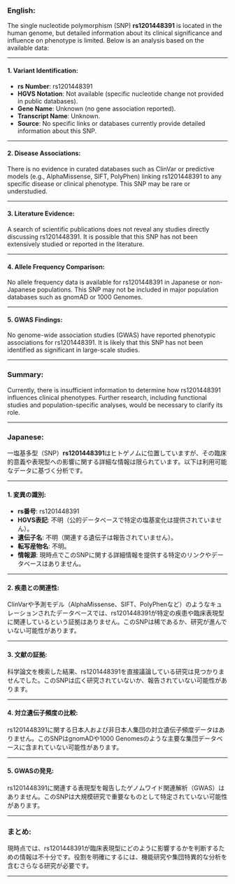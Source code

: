 ### English:
The single nucleotide polymorphism (SNP) **rs1201448391** is located in the human genome, but detailed information about its clinical significance and influence on phenotype is limited. Below is an analysis based on the available data:

---

#### 1. Variant Identification:
- **rs Number**: rs1201448391  
- **HGVS Notation**: Not available (specific nucleotide change not provided in public databases).  
- **Gene Name**: Unknown (no gene association reported).  
- **Transcript Name**: Unknown.  
- **Source**: No specific links or databases currently provide detailed information about this SNP.  

---

#### 2. Disease Associations:
There is no evidence in curated databases such as ClinVar or predictive models (e.g., AlphaMissense, SIFT, PolyPhen) linking rs1201448391 to any specific disease or clinical phenotype. This SNP may be rare or understudied.

---

#### 3. Literature Evidence:
A search of scientific publications does not reveal any studies directly discussing rs1201448391. It is possible that this SNP has not been extensively studied or reported in the literature.

---

#### 4. Allele Frequency Comparison:
No allele frequency data is available for rs1201448391 in Japanese or non-Japanese populations. This SNP may not be included in major population databases such as gnomAD or 1000 Genomes.

---

#### 5. GWAS Findings:
No genome-wide association studies (GWAS) have reported phenotypic associations for rs1201448391. It is likely that this SNP has not been identified as significant in large-scale studies.

---

### Summary:
Currently, there is insufficient information to determine how rs1201448391 influences clinical phenotypes. Further research, including functional studies and population-specific analyses, would be necessary to clarify its role.

---

### Japanese:
一塩基多型（SNP）**rs1201448391**はヒトゲノムに位置していますが、その臨床的意義や表現型への影響に関する詳細な情報は限られています。以下は利用可能なデータに基づく分析です。

---

#### 1. 変異の識別:
- **rs番号**: rs1201448391  
- **HGVS表記**: 不明（公的データベースで特定の塩基変化は提供されていません）。  
- **遺伝子名**: 不明（関連する遺伝子は報告されていません）。  
- **転写産物名**: 不明。  
- **情報源**: 現時点でこのSNPに関する詳細情報を提供する特定のリンクやデータベースはありません。  

---

#### 2. 疾患との関連性:
ClinVarや予測モデル（AlphaMissense、SIFT、PolyPhenなど）のようなキュレーションされたデータベースでは、rs1201448391が特定の疾患や臨床表現型に関連しているという証拠はありません。このSNPは稀であるか、研究が進んでいない可能性があります。

---

#### 3. 文献の証拠:
科学論文を検索した結果、rs1201448391を直接議論している研究は見つかりませんでした。このSNPは広く研究されていないか、報告されていない可能性があります。

---

#### 4. 対立遺伝子頻度の比較:
rs1201448391に関する日本人および非日本人集団の対立遺伝子頻度データはありません。このSNPはgnomADや1000 Genomesのような主要な集団データベースに含まれていない可能性があります。

---

#### 5. GWASの発見:
rs1201448391に関連する表現型を報告したゲノムワイド関連解析（GWAS）はありません。このSNPは大規模研究で重要なものとして特定されていない可能性があります。

---

### まとめ:
現時点では、rs1201448391が臨床表現型にどのように影響するかを判断するための情報は不十分です。役割を明確にするには、機能研究や集団特異的な分析を含むさらなる研究が必要です。

---